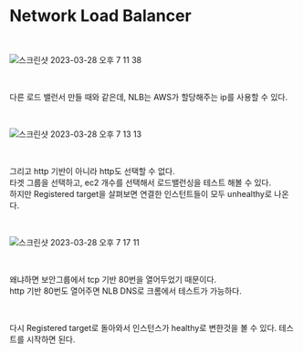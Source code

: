 # Network Load Balancer

<br>

![스크린샷 2023-03-28 오후 7 11 38](https://user-images.githubusercontent.com/81137234/228204165-3f15206b-983a-4cd9-8bce-5fbcdd753508.png)

<br>

다른 로드 밸런서 만들 때와 같은데, NLB는 AWS가 할당해주는 ip를 사용할 수 있다.

<br>

![스크린샷 2023-03-28 오후 7 13 13](https://user-images.githubusercontent.com/81137234/228204470-f01c0ca7-8b24-49b9-829b-0568be0e9b6c.png)

<br>

그리고 http 기반이 아니라 http도 선택할 수 없다.  
타겟 그룹을 선택하고, ec2 개수를 선택해서 로드밸런싱을 테스트 해볼 수 있다.  
하지만 Registered target을 살펴보면 연결한 인스턴트들이 모두 unhealthy로 나온다.

<br>

![스크린샷 2023-03-28 오후 7 17 11](https://user-images.githubusercontent.com/81137234/228205600-57b7eaae-f057-42f9-a987-c6462c2d8923.png)

<br>

왜냐하면 보안그룹에서 tcp 기반 80번을 열어두었기 때문이다.  
http 기반 80번도 열어주면 NLB DNS로 크롬에서 테스트가 가능하다.  

<br>

다시 Registered target로 돌아와서 인스턴스가 healthy로 변한것을 볼 수 있다.
테스트를 시작하면 된다.

<br>
